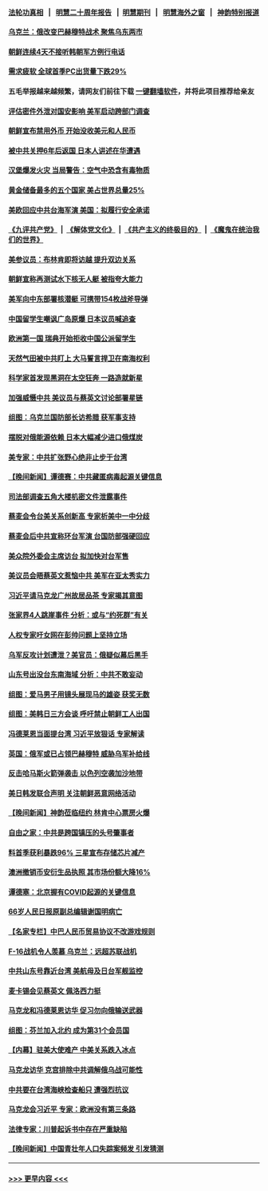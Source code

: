 #### [法轮功真相](https://github.com/gfw-breaker/truth/blob/master/README.md?t=0) &nbsp;&nbsp;|&nbsp;&nbsp; [明慧二十周年报告](https://github.com/gfw-breaker/mh-reports/blob/master/README.md?t=0) &nbsp;&nbsp;|&nbsp;&nbsp;[明慧期刊](https://github.com/gfw-breaker/mh-qikan) &nbsp;&nbsp;|&nbsp;&nbsp; [明慧海外之窗](https://github.com/gfw-breaker/mh-news/blob/master/README.md?t=0) &nbsp;&nbsp;|&nbsp;&nbsp; [神韵特别报道](https://github.com/gfw-breaker/mh-news/blob/master/shenyun.md?t=0)
#### [乌克兰：俄改变巴赫穆特战术 聚焦乌东两市](../pages/nsc418/n13969705.md?t=04110043) 
#### [朝鲜连续4天不接听韩朝军方例行电话](../pages/nsc418/n13969640.md?t=04110043) 
#### [需求疲软 全球首季PC出货量下跌29%](../pages/nsc418/n13969519.md?t=04110043) 
#### 五毛举报越来越频繁，请网友们前往下载 [一键翻墙软件](https://github.com/gfw-breaker/ssr-accounts)，并将此项目推荐给亲友
#### [评估密件外泄对国安影响 美军启动跨部门调查](../pages/nsc418/n13969352.md?t=04110043) 
#### [朝鲜宣布禁用外币 开始没收美元和人民币](../pages/nsc418/n13969303.md?t=04110043) 
#### [被中共关押6年后返国 日本人讲述在华遭遇](../pages/nsc418/n13969163.md?t=04110043) 
#### [汉堡爆发火灾 当局警告：空气中恐含有毒物质](../pages/nsc418/n13969093.md?t=04110043) 
#### [黄金储备最多的五个国家 美占世界总量25%](../pages/nsc418/n13954199.md?t=04110043) 
#### [美欧回应中共台海军演 美国：拟履行安全承诺](../pages/nsc418/n13968404.md?t=04110043) 
#### [《九评共产党》](https://github.com/begood0513/9ping.md/blob/master/README.md) &nbsp;|&nbsp; [《解体党文化》](../../../../jtdwh.md/blob/master/README.md)  &nbsp;|&nbsp; [《共产主义的终极目的》](../../../../gczydzjmd.md/blob/master/README.md) &nbsp;|&nbsp; [《魔鬼在统治我们的世界》](../../../../mgztzwmdsj.md/blob/master/README.md) 
#### [美参议员：布林肯即将访越 提升双边关系](../pages/nsc418/n13968377.md?t=04110043) 
#### [朝鲜宣称再测试水下核无人艇 被指夸大能力](../pages/nsc418/n13968382.md?t=04110043) 
#### [美军向中东部署核潜艇 可携带154枚战斧导弹](../pages/nsc418/n13968333.md?t=04110043) 
#### [中国留学生嘲讽广岛原爆 日本议员喊追查](../pages/nsc418/n13968347.md?t=04110043) 
#### [欧洲第一国 瑞典开始拒收中国公派留学生](../pages/nsc418/n13968149.md?t=04110043) 
#### [天然气田被中共盯上 大马誓言捍卫在南海权利](../pages/nsc418/n13968329.md?t=04110043) 
#### [科学家首发现黑洞在太空狂奔 一路造就新星](../pages/nsc418/n13968248.md?t=04110043) 
#### [加强威慑中共 美议员与蔡英文讨论部署星链](../pages/nsc418/n13968300.md?t=04110043) 
#### [组图：乌克兰国防部长访希腊 获军事支持](../pages/nsc418/n13968130.md?t=04110043) 
#### [摆脱对俄能源依赖 日本大幅减少进口俄煤炭](../pages/nsc418/n13968166.md?t=04110043) 
#### [美专家：中共扩张野心绝非止步于台湾](../pages/nsc418/n13968090.md?t=04110043) 
#### [【晚间新闻】谭德赛：中共藏匿病毒起源关键信息](../pages/nsc418/n13968013.md?t=04110043) 
#### [司法部调查五角大楼机密文件泄露事件](../pages/nsc418/n13967956.md?t=04110043) 
#### [蔡麦会令台美关系创新高 专家析美中一中分歧](../pages/nsc418/n13967957.md?t=04110043) 
#### [蔡麦会后中共宣称环台军演 台国防部强硬回应](../pages/nsc418/n13967890.md?t=04110043) 
#### [美众院外委会主席访台 拟加快对台军售](../pages/nsc418/n13967756.md?t=04110043) 
#### [美议员会晤蔡英文惹恼中共 美军在亚太秀实力](../pages/nsc418/n13967725.md?t=04110043) 
#### [习近平请马克龙广州故居品茶 专家揭其意图](../pages/nsc418/n13967692.md?t=04110043) 
#### [张家界4人跳崖事件 分析：或与“约死群”有关](../pages/nsc418/n13967610.md?t=04110043) 
#### [人权专家吁女网在彭帅问题上坚持立场](../pages/nsc418/n13967676.md?t=04110043) 
#### [乌军反攻计划遭泄？美官员：俄疑似幕后黑手](../pages/nsc418/n13967537.md?t=04110043) 
#### [山东号出没台东南海域 分析：中共不敢妄动](../pages/nsc418/n13967312.md?t=04110043) 
#### [组图：爱马男子用镜头展现马的雄姿 获奖无数](../pages/nsc418/n13967209.md?t=04110043) 
#### [组图：美韩日三方会谈 呼吁禁止朝鲜工人出国](../pages/nsc418/n13967538.md?t=04110043) 
#### [冯德莱恩当面提台湾 习近平放狠话 专家解读](../pages/nsc418/n13967417.md?t=04110043) 
#### [英国：俄军或已占领巴赫穆特 威胁乌军补给线](../pages/nsc418/n13967449.md?t=04110043) 
#### [反击哈马斯火箭弹袭击 以色列空袭加沙地带](../pages/nsc418/n13967414.md?t=04110043) 
#### [美日韩发联合声明 关注朝鲜恶意网络活动](../pages/nsc418/n13967282.md?t=04110043) 
#### [【晚间新闻】神韵莅临纽约 林肯中心票房火爆](../pages/nsc418/n13967294.md?t=04110043) 
#### [自由之家：中共是跨国镇压的头号肇事者](../pages/nsc418/n13967246.md?t=04110043) 
#### [料首季获利暴跌96% 三星宣布存储芯片减产](../pages/nsc418/n13967122.md?t=04110043) 
#### [澳洲撤销币安衍生品执照 其市场份额大降16%](../pages/nsc418/n13966957.md?t=04110043) 
#### [谭德塞：北京握有COVID起源的关键信息](../pages/nsc418/n13966842.md?t=04110043) 
#### [66岁人民日报原副总编辑谢国明病亡](../pages/nsc418/n13966826.md?t=04110043) 
#### [【名家专栏】中巴人民币贸易协议不改游戏规则](../pages/nsc418/n13966628.md?t=04110043) 
#### [F-16战机令人羡慕 乌克兰：远超苏联战机](../pages/nsc418/n13966878.md?t=04110043) 
#### [中共山东号靠近台湾 美航母及日台军舰监控](../pages/nsc418/n13966400.md?t=04110043) 
#### [麦卡锡会见蔡英文 佩洛西力挺](../pages/nsc418/n13966850.md?t=04110043) 
#### [马克龙和冯德莱恩访华 促习勿向俄输送武器](../pages/nsc418/n13966828.md?t=04110043) 
#### [组图：芬兰加入北约 成为第31个会员国](../pages/nsc418/n13966420.md?t=04110043) 
#### [【内幕】驻美大使难产 中美关系跌入冰点](../pages/nsc418/n13966807.md?t=04110043) 
#### [马克龙访华 克宫排除中共调解俄乌战可能性](../pages/nsc418/n13966613.md?t=04110043) 
#### [中共要在台湾海峡检查船只 遭强烈抗议](../pages/nsc418/n13966708.md?t=04110043) 
#### [马克龙会习近平 专家：欧洲没有第三条路](../pages/nsc418/n13966472.md?t=04110043) 
#### [法律专家：川普起诉书中存在严重缺陷](../pages/nsc418/n13966380.md?t=04110043) 
#### [【晚间新闻】中国青壮年人口失踪案频发 引发猜测](../pages/nsc418/n13966377.md?t=04110043) 

----
#### [ >>> 更早内容 <<< ](../indexes/nsc418-earlier.md)
